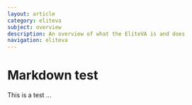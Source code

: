 ```yaml
---
layout: article
category: eliteva
subject: overview
description: An overview of what the EliteVA is and does
navigation: eliteva
---
```


# Markdown test

This is a test ...
